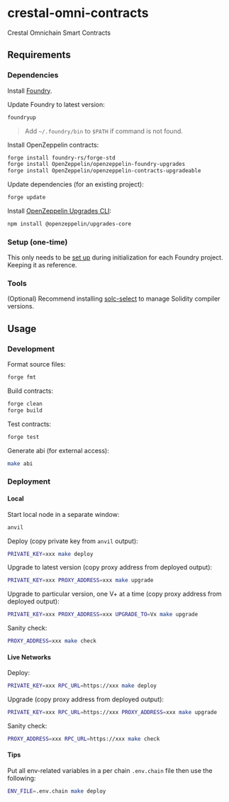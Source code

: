 # crestal-omni-contracts
Crestal Omnichain Smart Contracts

## Requirements

### Dependencies

Install [Foundry](https://book.getfoundry.sh/getting-started/installation).

Update Foundry to latest version:
```bash
foundryup
```
> Add `~/.foundry/bin` to `$PATH` if command is not found.

Install OpenZeppelin contracts:
```bash
forge install foundry-rs/forge-std
forge install OpenZeppelin/openzeppelin-foundry-upgrades
forge install OpenZeppelin/openzeppelin-contracts-upgradeable
```

Update dependencies (for an existing project):
```bash
forge update
```

Install [OpenZeppelin Upgrades CLI](https://docs.openzeppelin.com/upgrades-plugins/1.x/api-core):
```bash
npm install @openzeppelin/upgrades-core
```

### Setup (one-time)

This only needs to be [set up](https://docs.openzeppelin.com/upgrades-plugins/1.x/foundry-upgrades) during initialization for each Foundry project. Keeping it as reference.

### Tools

(Optional) Recommend installing [solc-select](https://github.com/crytic/solc-select) to manage Solidity compiler versions.

## Usage

### Development

Format source files:
```bash
forge fmt
```

Build contracts:
```bash
forge clean
forge build
```

Test contracts:
```bash
forge test
```

Generate abi (for external access):
```bash
make abi
```

### Deployment

#### Local

Start local node in a separate window:
```bash
anvil
```

Deploy (copy private key from `anvil` output):
```bash
PRIVATE_KEY=xxx make deploy
```

Upgrade to latest version (copy proxy address from deployed output):
```bash
PRIVATE_KEY=xxx PROXY_ADDRESS=xxx make upgrade
```

Upgrade to particular version, one V+ at a time (copy proxy address from deployed output):
```bash
PRIVATE_KEY=xxx PROXY_ADDRESS=xxx UPGRADE_TO=Vx make upgrade
```

Sanity check:
```bash
PROXY_ADDRESS=xxx make check
```

#### Live Networks

Deploy:
```bash
PRIVATE_KEY=xxx RPC_URL=https://xxx make deploy
```

Upgrade (copy proxy address from deployed output):
```bash
PRIVATE_KEY=xxx RPC_URL=https://xxx PROXY_ADDRESS=xxx make upgrade
```

Sanity check:
```bash
PROXY_ADDRESS=xxx RPC_URL=https://xxx make check
```

#### Tips

Put all env-related variables in a per chain `.env.chain` file then use the following:
```bash
ENV_FILE=.env.chain make deploy
```
